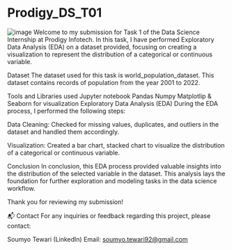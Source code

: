 # Prodigy_DS_T01
![image](https://github.com/user-attachments/assets/5463cbcd-e946-403d-9dc3-4c010eb14e7c)
Welcome to my submission for Task 1 of the Data Science Internship at Prodigy Infotech. In this task, I have performed Exploratory Data Analysis (EDA) on a dataset provided, focusing on creating a visualization to represent the distribution of a categorical or continuous variable.

Dataset
The dataset used for this task is world_population_dataset. This dataset contains records of population from the year 2001 to 2022.

Tools and Libraries used
Jupyter notebook
Pandas
Numpy
Matplotlip & Seaborn for visualization
Exploratory Data Analysis (EDA)
During the EDA process, I performed the following steps:

Data Cleaning: Checked for missing values, duplicates, and outliers in the dataset and handled them accordingly.

Visualization: Created a bar chart, stacked chart to visualize the distribution of a categorical or continuous variable.

Conclusion
In conclusion, this EDA process provided valuable insights into the distribution of the selected variable in the dataset. This analysis lays the foundation for further exploration and modeling tasks in the data science workflow.

Thank you for reviewing my submission!

📬 Contact
For any inquiries or feedback regarding this project, please contact:

Soumyo Tewari (LinkedIn)
Email: soumyo.tewari92@gmail.com
